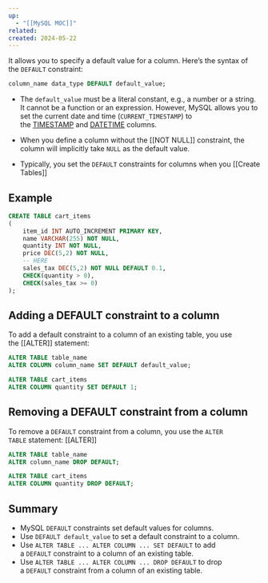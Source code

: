 ```yaml
---
up:
  - "[[MySQL MOC]]"
related: 
created: 2024-05-22
---
```


It allows you to specify a default value for a column. Here’s the syntax of the `DEFAULT` constraint:
```sql
column_name data_type DEFAULT default_value;
```

- The `default_value` must be a literal constant, e.g., a number or a string. It cannot be a function or an expression. However, MySQL allows you to set the current date and time (`CURRENT_TIMESTAMP`) to the [TIMESTAMP](https://www.mysqltutorial.org/mysql-basics/understanding-mysql-timestamp/) and [DATETIME](https://www.mysqltutorial.org/mysql-basics/mysql-datetime/) columns.

- When you define a column without the [[NOT NULL]] constraint, the column will implicitly take `NULL` as the default value.

- Typically, you set the `DEFAULT` constraints for columns when you [[Create Tables]]

## Example
```sql
CREATE TABLE cart_items 
(
    item_id INT AUTO_INCREMENT PRIMARY KEY,
    name VARCHAR(255) NOT NULL,
    quantity INT NOT NULL,
    price DEC(5,2) NOT NULL,
    -- HERE
    sales_tax DEC(5,2) NOT NULL DEFAULT 0.1,
    CHECK(quantity > 0),
    CHECK(sales_tax >= 0) 
);
```

## Adding a DEFAULT constraint to a column
To add a default constraint to a column of an existing table, you use the [[ALTER]] statement:
```sql
ALTER TABLE table_name
ALTER COLUMN column_name SET DEFAULT default_value;

ALTER TABLE cart_items
ALTER COLUMN quantity SET DEFAULT 1;
```
## Removing a DEFAULT constraint from a column
To remove a `DEFAULT` constraint from a column, you use the `ALTER TABLE` statement: [[ALTER]]
```sql
ALTER TABLE table_name
ALTER column_name DROP DEFAULT;

ALTER TABLE cart_items
ALTER COLUMN quantity DROP DEFAULT;
```

## Summary

- MySQL `DEFAULT` constraints set default values for columns.
- Use `DEFAULT default_value` to set a default constraint to a column.
- Use `ALTER TABLE ... ALTER COLUMN ... SET DEFAULT` to add a `DEFAULT` constraint to a column of an existing table.
- Use `ALTER TABLE ... ALTER COLUMN ... DROP DEFAULT` to drop a `DEFAULT` constraint from a column of an existing table.